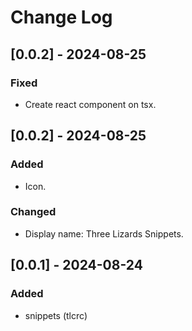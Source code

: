 # Change Log

## [0.0.2] - 2024-08-25

### Fixed

- Create react component on tsx.

## [0.0.2] - 2024-08-25

### Added

- Icon.

### Changed

- Display name: Three Lizards Snippets.


## [0.0.1] - 2024-08-24

### Added

- snippets (tlcrc)